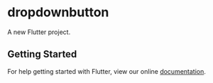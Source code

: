# dropdownbutton

A new Flutter project.

## Getting Started

For help getting started with Flutter, view our online
[documentation](https://flutter.io/).
